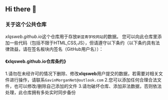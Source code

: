 ## Hi there 👋

### 关于这个公共仓库
*xlqsweb.github.io*这个仓库用于存放`新蓝青学校网站`的数据。
您可以向此仓库里添加一些代码（包括不限于HTML,CSS,JS），但请遵守以下条约（以下条约具有法律效益，请在签名板块内签名（GitHub用户名））：
#### 《xlqsweb.github.io仓库条约》
1.请勿在未经许可的情况下删除、修改**xlqsweb**用户提交的数据，若需要对相关文件进行操作，请联系`GavinMorganNet@outlook.com`
2.您可以添加任何合理合法文件，也可以修改/删除自己添加的文件
3.请勿破坏仓库、添加非法数据，否则依法处理，此仓库拥有多处实时同步备份



















<!--
**xlqsweb/xlqsweb** is a ✨ _special_ ✨ repository because its `README.md` (this file) appears on your GitHub profile.

Here are some ideas to get you started:

- 🔭 I’m currently working on ...
- 🌱 I’m currently learning ...
- 👯 I’m looking to collaborate on ...
- 🤔 I’m looking for help with ...
- 💬 Ask me about ...
- 📫 How to reach me: ...
- 😄 Pronouns: ...
- ⚡ Fun fact: ...
-->
